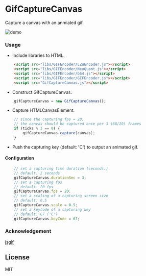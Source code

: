 GifCaptureCanvas
======================

Capture a canvas with an anmiated gif.

![demo](http://abagames.sakura.ne.jp/15/GifCaptureCanvas/demo.gif)

### Usage

* Include libraries to HTML.

```html
    <script src="libs/GIFEncoder/LZWEncoder.js"></script>
    <script src="libs/GIFEncoder/NeuQuant.js"></script>
    <script src="libs/GIFEncoder/b64.js"></script>
    <script src="libs/GIFEncoder/GIFEncoder.js"></script>
    <script src="GifCaptureCanvas.js"></script>
```

* Construct GifCaptureCanvas.

```ts
	gifCaptureCanvas = new GifCaptureCanvas();
```

* Capture HTMLCanvasElement.

```ts
	// since the capturing fps = 20,
	// the canvas should be captured once per 3 (60/20) frames
	if (ticks % 3 == 0) {
		gifCaptureCanvas.capture(canvas);
	}
```

* Push the capturing key (default: 'C') to output an animated gif.

#### Configuration

```ts
	// set a capturing time duration (seconds.)
	// default: 3 seconds
	gifCaptureCanvas.durationSec = 3;
	// set a capturing fps
	// default: 20 fps
	gifCaptureCanvas.fps = 20;
	// set a scaling of a capturing screen size
	// default: 0.5
	gifCaptureCanvas.scale = 0.5;
	// set a keycode of a capturing key
	// default: 67 ('C')
	gifCaptureCanvas.keyCode = 67;
```

### Acknowledgement

[jsgif](https://github.com/antimatter15/jsgif)

License
----------
MIT
